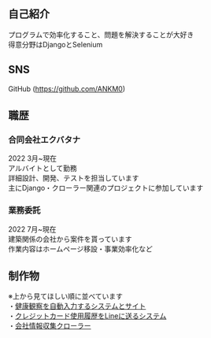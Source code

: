 ## 自己紹介
プログラムで効率化すること、問題を解決することが大好き<br>
得意分野はDjangoとSelenium

## SNS
GitHub (https://github.com/ANKM0)

## 職歴
### 合同会社エクバタナ
2022 3月~現在<br>
アルバイトとして勤務<br>
詳細設計、開発、テストを担当しています <br>
主にDjango・クローラー関連のプロジェクトに参加しています <br>

### 業務委託
2022 7月~現在<br>
建築関係の会社から案件を貰っています <br>
作業内容はホームページ移設・事業効率化など <br>



## 制作物
※上から見てほしい順に並べています <br>
・[健康観察を自動入力するシステムとサイト](https://github.com/ANKM0/auto_kenkou_kansatu)<br>
・[クレジットカード使用履歴をLineに送るシステム](https://github.com/ANKM0/send_credit_card_history_to_line)<br>
・[会社情報収集クローラー](https://github.com/ANKM0/listing_comany_info_clawler)<br>
